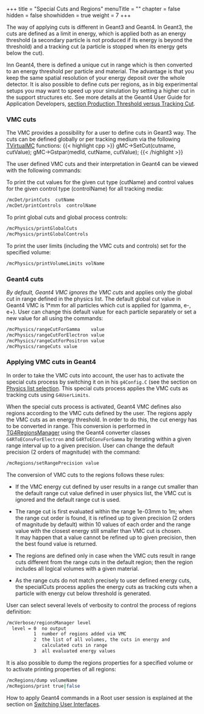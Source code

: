 +++
title = "Special Cuts and Regions"
menuTitle = ""
chapter = false
hidden = false
showhidden = true
weight = 7
+++

The way of applying cuts is different in Geant3 and Geant4. In Geant3, the cuts are defined as a limit in energy, which is applied both as an energy threshold (a secondary particle is not produced if its energy is beyond the threshold) and a tracking cut (a particle is stopped when its energy gets below the cut).

Inn Geant4, there is defined a unique cut in range which is then converted to an energy threshold per particle and material. The advantage is that you keep the same spatial resolution of your energy deposit over the whole detector. It is also possible to define cuts per regions, as in big experimental setups you may want to speed up your simulation by setting a higher cut in the support structures etc. See more details at the Geant4 User Guide for Application Developers, [section Production Threshold versus Tracking Cut](http://geant4-userdoc.web.cern.ch/geant4-userdoc/UsersGuides/ForApplicationDeveloper/html/TrackingAndPhysics/thresholdVScut.html).

### VMC cuts

The VMC provides a possibility for a user to define cuts in Geant3 way. The cuts can be defined globally or per tracking medium via the following [TVirtualMC](http://root.cern.ch/root/htmldoc/TVirtualMC.html) functions:
{{< highlight cpp >}}
gMC->SetCut(cutname, cutValue);
gMC->Gstpar(medId, cutName, cutValue);
{{< /highlight >}}

The user defined VMC cuts and their interpretation in Geant4 can be viewed with the following commands: 

To print the cut values for the given cut type (cutName) and control values for the given control type (controlName) for all tracking media:
```bash
/mcDet/printCuts  cutName
/mcDet/printControls  controlName
```

To print global cuts and global process controls:
```bash
/mcPhysics/printGlobalCuts
/mcPhysics/printGlobalControls
```

To print the user limits (including the VMC cuts and controls) set for the specified volume:
```bash
/mcPhysics/printVolumeLimits volName
```

### Geant4 cuts

*By default, Geant4 VMC ignores the VMC cuts* and applies only the global cut in range defined in the physics list. The default global cut value in Geant4 VMC is 1\*mm for all particles which cut is applied for (gamma, e-, e+). User can change this default value for each particle separately or set a new value for all using the commands:
```bash
/mcPhysics/rangeCutForGamma    value    
/mcPhysics/rangeCutForElectron value
/mcPhysics/rangeCutForPositron value
/mcPhysics/rangeCuts value
```

### Applying VMC cuts in Geant4

In order to take the VMC cuts into account, the user has to activate the special cuts process by switching it on in his `g4Config.C` (see the section on [Physics list selection](/user-guide/geant4_vmc/physics_lists). This special cuts process applies the VMC cuts as tracking cuts using `G4UserLimits`.

When the special cuts process is activated, Geant4 VMC defines also regions according to the VMC cuts defined by the user. The regions apply the VMC cuts as an energy threshold. In order to do this, the cut energy has to be converted in range. This conversion is performed in [TG4RegionsManager](http://ivana.home.cern.ch/ivana/g4vmc_html/classTG4RegionsManager.html) using the Geant4 converter classes `G4RToEConvForElectron` and `G4RToEConvForGamma` by iterating within a given range interval up to a given precision. User can change the default precision (2 orders of magnitude) with the command:
```bash
/mcRegions/setRangePrecision value
```

The conversion of VMC cuts to the regions follows these rules:

- If the VMC energy cut defined by user results in a range cut smaller than the default range cut value defined in user physics list, the VMC cut is ignored and the default range cut is used.

- The range cut is first evaluated within the range 1e-03mm to 1m; when the range cut order is found, it is refined up to given precision (2 orders of magnitude by default) within 10 values of each order and the range value with the closest energy still smaller than VMC cut is chosen.<br>
It may happen that a value cannot be refined up to given precision, then the best found value is returned.

- The regions are defined only in case when the VMC cuts result in range cuts different from the range cuts in the default region; then the region includes all logical volumes with a given material.

- As the range cuts do not match precisely to user defined energy cuts, the specialCuts process applies the energy cuts as tracking cuts when a particle with energy cut below threshold is generated.

User can select several levels of verbosity to control the process of regions definition:
```bash
/mcVerbose/regionsManager level   
  level = 0  no output
          1  number of regions added via VMC
          2  the list of all volumes, the cuts in energy and
             calculated cuts in range
          3  all evaluated energy values
```

It is also possible to dump the regions properties for a specified volume or to activate printing properties of all regions:
```bash
/mcRegions/dump volumeName
/mcRegions/print true|false
```

How to apply Geant4 commands in a Root user session is explained at the section on [Switching User Interfaces](/user-guide/geant4_vmc/switching-user-interfaces).
